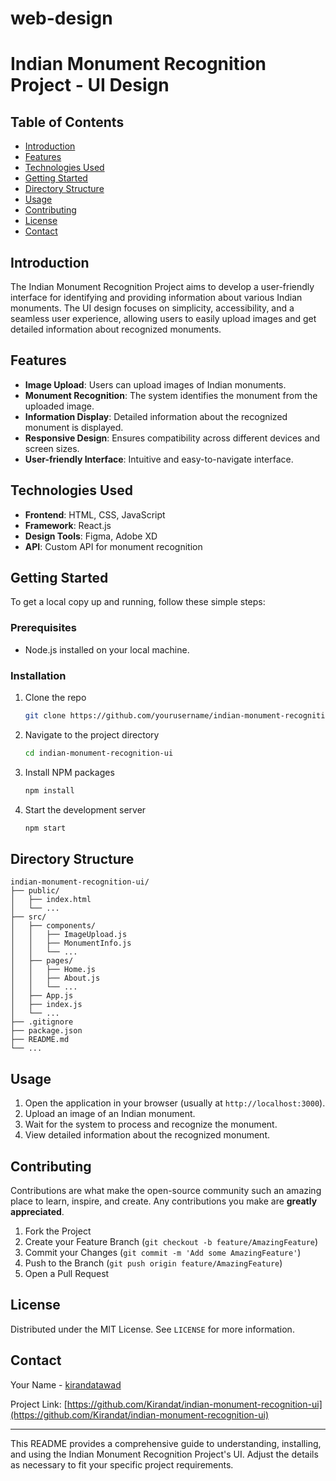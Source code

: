 # web-design

# Indian Monument Recognition Project - UI Design

## Table of Contents
- [Introduction](#introduction)
- [Features](#features)
- [Technologies Used](#technologies-used)
- [Getting Started](#getting-started)
- [Directory Structure](#directory-structure)
- [Usage](#usage)
- [Contributing](#contributing)
- [License](#license)
- [Contact](#contact)

## Introduction
The Indian Monument Recognition Project aims to develop a user-friendly interface for identifying and providing information about various Indian monuments. The UI design focuses on simplicity, accessibility, and a seamless user experience, allowing users to easily upload images and get detailed information about recognized monuments.

## Features
- **Image Upload**: Users can upload images of Indian monuments.
- **Monument Recognition**: The system identifies the monument from the uploaded image.
- **Information Display**: Detailed information about the recognized monument is displayed.
- **Responsive Design**: Ensures compatibility across different devices and screen sizes.
- **User-friendly Interface**: Intuitive and easy-to-navigate interface.

## Technologies Used
- **Frontend**: HTML, CSS, JavaScript
- **Framework**: React.js
- **Design Tools**: Figma, Adobe XD
- **API**: Custom API for monument recognition

## Getting Started
To get a local copy up and running, follow these simple steps:

### Prerequisites
- Node.js installed on your local machine.

### Installation
1. Clone the repo
   ```sh
   git clone https://github.com/yourusername/indian-monument-recognition-ui.git
   ```
2. Navigate to the project directory
   ```sh
   cd indian-monument-recognition-ui
   ```
3. Install NPM packages
   ```sh
   npm install
   ```
4. Start the development server
   ```sh
   npm start
   ```

## Directory Structure
```
indian-monument-recognition-ui/
├── public/
│   ├── index.html
│   └── ...
├── src/
│   ├── components/
│   │   ├── ImageUpload.js
│   │   ├── MonumentInfo.js
│   │   └── ...
│   ├── pages/
│   │   ├── Home.js
│   │   ├── About.js
│   │   └── ...
│   ├── App.js
│   ├── index.js
│   └── ...
├── .gitignore
├── package.json
├── README.md
└── ...
```

## Usage
1. Open the application in your browser (usually at `http://localhost:3000`).
2. Upload an image of an Indian monument.
3. Wait for the system to process and recognize the monument.
4. View detailed information about the recognized monument.

## Contributing
Contributions are what make the open-source community such an amazing place to learn, inspire, and create. Any contributions you make are **greatly appreciated**.

1. Fork the Project
2. Create your Feature Branch (`git checkout -b feature/AmazingFeature`)
3. Commit your Changes (`git commit -m 'Add some AmazingFeature'`)
4. Push to the Branch (`git push origin feature/AmazingFeature`)
5. Open a Pull Request

## License
Distributed under the MIT License. See `LICENSE` for more information.

## Contact
Your Name - [kirandatawad](mailto:kirandatawad@gmail.com)

Project Link: [https://github.com/Kirandat/indian-monument-recognition-ui](https://github.com/Kirandat/indian-monument-recognition-ui)

---

This README provides a comprehensive guide to understanding, installing, and using the Indian Monument Recognition Project's UI. Adjust the details as necessary to fit your specific project requirements.
